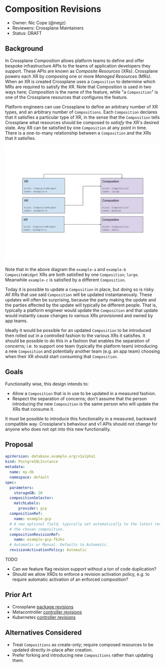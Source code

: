 # Composition Revisions

* Owner: Nic Cope (@negz)
* Reviewers: Crossplane Maintainers
* Status: DRAFT

## Background

In Crossplane _Composition_ allows platform teams to define and offer bespoke
infrastructure APIs to the teams of application developers they support. These
APIs are known as _Composite Resources_ (XRs). Crossplane powers each XR by
composing one or more _Managed Resources_ (MRs). When an XR is created
Crossplane uses a `Composition` to determine which MRs are required to satisfy
the XR. Note that Composition is used in two ways here; _Composition_ is the
name of the feature, while "a `Composition`" is one of the Crossplane resources
that configures the feature.

Platform engineers can use Crossplane to define an arbitrary number of XR types,
and an arbitrary number of `Compositions`. Each `Composition` declares that it
satisfies a particular type of XR, in the sense that the `Composition` tells
Crossplane what resources should be composed to _satisfy_ the XR's desired
state. Any XR can be satisfied by one `Composition` at any point in time. There
is a one-to-many relationship between a `Composition` and the XRs that it
satisfies.

![XR to Composition relationship][xr-to-composition]

Note that in the above diagram the `example-a` and `example-b` `CompositeWidget`
XRs are both satisfied by one `Composition`; `large`. Meanwhile `example-c` is
satisfied by a different `Composition`.

Today it is possible to update a `Composition` in place, but doing so is risky.
_All_ XRs that use said `Composition` will be updated instantaneously. These
updates will often be surprising, because the party making the update and the
parties affected by the update will typically be different people. That is,
typically a platform engineer would update the `Composition` and that update
would instantly cause changes to various XRs provisioned and owned by app teams.

Ideally it would be possible for an updated `Composition` to be introduced then
rolled out in a controlled fashion to the various XRs it satisfies. It should be
possible to do this in a fashion that enables the separation of concerns; i.e.
to support one team (typically the platform team) introducing a new
`Composition` and potentially another team (e.g. an app team) choosing when
their XR should start consuming that `Composition`.

## Goals

Functionality wise, this design intends to:

* Allow a `Composition` that is in use to be updated in a measured fashion.
* Respect the separation of concerns; don't assume that the person introducing
  the new `Composition` is the same person who will update the XRs that consume
  it.

It must be possible to introduce this functionality in a measured, backward
compatible way. Crossplane's behaviour and v1 APIs should not change for anyone
who does not opt into this new functionality.

## Proposal

```yaml
apiVersion: database.example.org/v1alpha1
kind: PostgreSQLInstance
metadata:
  name: my-db
  namespace: default
spec:
  parameters:
    storageGB: 20
  compositionSelector:
    matchLabels:
      provider: gcp
  compositionRef:
    name: example-gcp
  # A new optional field, typically set automatically to the latest revision of
  # the chosen composition.
  compositionRevisionRef:
    name: example-gcp-fk2ks
  # Automatic or Manual. Defaults to Automatic.
  revisionActivationPolicy: Automatic
```

TODO

* Can we feature flag revision support without a ton of code duplication?
* Should we allow XRDs to enforce a revision activation policy, e.g. to require
  automatic activation of an enforced composition?

## Prior Art

* Crossplane [package revisions][packages-v2]
* Metacontroller [controller revisions][metacontroller-controller-revisions]
* Kubernetes [controller revisions][kubernetes-controller-revisions]

## Alternatives Considered

* Treat `Compositions` as create-only; require composed resources to be updated
  directly in-place after creation.
* Prefer forking and introducing new `Compositions` rather than updating them.

[packages-v2]: design-doc-packages-v2.md
[metacontroller-controller-revisions]: https://metacontroller.github.io/metacontroller/api/controllerrevision.html
[kubernetes-controller-revisions]: https://kubernetes.io/docs/tasks/manage-daemon/rollback-daemon-set/#understanding-daemonset-revisions
[xr-to-composition]: images/xr-to-composition.svg